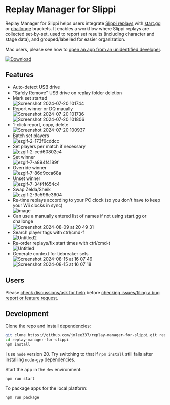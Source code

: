 # Replay Manager for Slippi

Replay Manager for Slippi helps users integrate [Slippi replays](https://github.com/project-slippi/slippi-wiki/blob/master/SPEC.md) with [start.gg](https://www.start.gg/) or [challonge](https://challonge.com/) brackets.
It enables a workflow where Slippi replays are collected set-by-set, used to report set results (including character and stage data), and grouped/labelled for easier organization.

Mac users, please see how to [open an app from an unidentified developer](https://support.apple.com/en-gb/guide/mac-help/mh40616/mac).

[![Download](https://gist.githubusercontent.com/cxmeel/0dbc95191f239b631c3874f4ccf114e2/raw/bb4634715f95ebb209b4e0bcdd4d2d98fe64c64c/download.svg)](http://github.com/jmlee337/replay-manager-for-slippi/releases/latest)

## Features

- Auto-detect USB drive
- "Safely Remove" USB drive on replay folder deletion
- Mark set started  
  ![Screenshot 2024-07-20 101744](https://github.com/user-attachments/assets/026bed5f-59a8-43f9-82b5-cdfdc88368c9)
- Report winner or DQ maually  
  ![Screenshot 2024-07-20 101736](https://github.com/user-attachments/assets/bd927d3d-26d6-48b4-82dd-663b957da014)  
  ![Screenshot 2024-07-20 101806](https://github.com/user-attachments/assets/6db64645-52be-4ba6-9c06-728913aa6f0d)
- 1-click report, copy, delete  
  ![Screenshot 2024-07-20 100937](https://github.com/user-attachments/assets/d6c2d916-4d82-4d84-8878-63f9731d7cbc)
- Batch set players  
  ![ezgif-2-173f6cddcc](https://github.com/user-attachments/assets/5df4f4af-9715-4141-b150-65d1a6f0a236)
- Set players per match if necessary  
  ![ezgif-2-ced60802c4](https://github.com/user-attachments/assets/ba0c6227-7d9b-49a7-90d5-160c37d000fb)
- Set winner  
  ![ezgif-7-a894f4189f](https://github.com/user-attachments/assets/423633af-74ca-47c3-872a-f96d24de076a)
- Override winner  
  ![ezgif-7-86d9cca68a](https://github.com/user-attachments/assets/acc7f9cb-bb2d-4db5-b733-5e5468fcff76)
- Unset winner  
  ![ezgif-7-34f4f654c4](https://github.com/user-attachments/assets/2363ca84-0464-4963-b0aa-1f27911bfe70)
- Swap Zelda/Sheik  
  ![ezgif-2-9c596e3604](https://github.com/user-attachments/assets/4f88c0ca-0efd-4968-b791-ffed3eed193e)
- Re-time replays according to your PC clock (so you don't have to keep your Wii clocks in sync)  
  ![image](https://github.com/user-attachments/assets/6f3ad5e9-9d26-4997-a524-c016ac9202d3)
- Can use a manually entered list of names if not using start.gg or challonge  
  ![Screenshot 2024-08-09 at 20 49 31](https://github.com/user-attachments/assets/a4335fb1-c6f1-4299-b586-a1805d759847)
- Search player tags with ctrl/cmd-f  
  ![Untitled2](https://github.com/user-attachments/assets/5e5a2215-85e0-4f6e-ab1d-2f4bd67f58f7)
- Re-order replays/fix start times with ctrl/cmd-t  
  ![Untitled](https://github.com/user-attachments/assets/853fa3b0-37f8-4cce-a230-7dd49b816e32)
- Generate context for tiebreaker sets  
  ![Screenshot 2024-08-15 at 16 07 49](https://github.com/user-attachments/assets/147ed7e2-b8f3-4a96-86a2-aff7bede9c45)
  ![Screenshot 2024-08-15 at 16 07 18](https://github.com/user-attachments/assets/c10b8882-42a5-4428-bf9c-61a56c0f2172)

## Users

Please [check discussions/ask for help](https://github.com/jmlee337/replay-manager-for-slippi/discussions) before [checking issues/filing a bug report or feature request](https://github.com/jmlee337/replay-manager-for-slippi/issues).

## Development

Clone the repo and install dependencies:

```bash
git clone https://github.com/jmlee337/replay-manager-for-slippi.git replay-manager-for-slippi
cd replay-manager-for-slippi
npm install
```

I use `node` version 20. Try switching to that if `npm install` still fails after installing `node-gyp` dependencies.

Start the app in the `dev` environment:

```bash
npm run start
```

To package apps for the local platform:

```bash
npm run package
```
